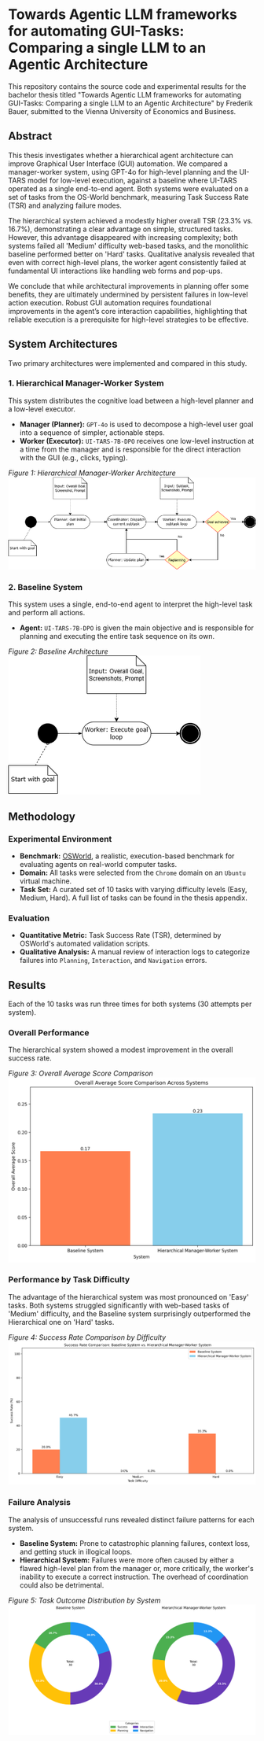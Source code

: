 # Towards Agentic LLM frameworks for automating GUI-Tasks: Comparing a single LLM to an Agentic Architecture

This repository contains the source code and experimental results for the bachelor thesis titled "Towards Agentic LLM frameworks for automating GUI-Tasks: Comparing a single LLM to an Agentic Architecture" by Frederik Bauer, submitted to the Vienna University of Economics and Business.

## Abstract

This thesis investigates whether a hierarchical agent architecture can improve Graphical User Interface (GUI) automation. We compared a manager-worker system, using GPT-4o for high-level planning and the UI-TARS model for low-level execution, against a baseline where UI-TARS operated as a single end-to-end agent. Both systems were evaluated on a set of tasks from the OS-World benchmark, measuring Task Success Rate (TSR) and analyzing failure modes.

The hierarchical system achieved a modestly higher overall TSR (23.3% vs. 16.7%), demonstrating a clear advantage on simple, structured tasks. However, this advantage disappeared with increasing complexity; both systems failed all 'Medium' difficulty web-based tasks, and the monolithic baseline performed better on 'Hard' tasks. Qualitative analysis revealed that even with correct high-level plans, the worker agent consistently failed at fundamental UI interactions like handling web forms and pop-ups.

We conclude that while architectural improvements in planning offer some benefits, they are ultimately undermined by persistent failures in low-level action execution. Robust GUI automation requires foundational improvements in the agent’s core interaction capabilities, highlighting that reliable execution is a prerequisite for high-level strategies to be effective.

## System Architectures

Two primary architectures were implemented and compared in this study.

### 1. Hierarchical Manager-Worker System

This system distributes the cognitive load between a high-level planner and a low-level executor.

* **Manager (Planner):** `GPT-4o` is used to decompose a high-level user goal into a sequence of simpler, actionable steps.
* **Worker (Executor):** `UI-TARS-7B-DPO` receives one low-level instruction at a time from the manager and is responsible for the direct interaction with the GUI (e.g., clicks, typing).

*Figure 1: Hierarchical Manager-Worker Architecture*
![Hierarchical Manager-Worker Architecture](resources/ExecutionFlowAgenticArchitecture.png)

### 2. Baseline System

This system uses a single, end-to-end agent to interpret the high-level task and perform all actions.

* **Agent:** `UI-TARS-7B-DPO` is given the main objective and is responsible for planning and executing the entire task sequence on its own.

*Figure 2: Baseline Architecture*
![Baseline Architecture](resources/ExecutionFlowBase.png)

## Methodology

### Experimental Environment

* **Benchmark:** [OSWorld](https://os-world.github.io/), a realistic, execution-based benchmark for evaluating agents on real-world computer tasks.
* **Domain:** All tasks were selected from the `Chrome` domain on an `Ubuntu` virtual machine.
* **Task Set:** A curated set of 10 tasks with varying difficulty levels (Easy, Medium, Hard). A full list of tasks can be found in the thesis appendix.

### Evaluation

* **Quantitative Metric:** Task Success Rate (TSR), determined by OSWorld's automated validation scripts.
* **Qualitative Analysis:** A manual review of interaction logs to categorize failures into `Planning`, `Interaction`, and `Navigation` errors.

## Results

Each of the 10 tasks was run three times for both systems (30 attempts per system).

### Overall Performance

The hierarchical system showed a modest improvement in the overall success rate.

*Figure 3: Overall Average Score Comparison*
![Overall Average Score Comparison](resources/overall_average_score.png)

### Performance by Task Difficulty

The advantage of the hierarchical system was most pronounced on 'Easy' tasks. Both systems struggled significantly with web-based tasks of 'Medium' difficulty, and the Baseline system surprisingly outperformed the Hierarchical one on 'Hard' tasks.

*Figure 4: Success Rate Comparison by Difficulty*
![Success Rate Comparison by Difficulty](resources/success_rate_comparison.png)

### Failure Analysis

The analysis of unsuccessful runs revealed distinct failure patterns for each system.

* **Baseline System:** Prone to catastrophic planning failures, context loss, and getting stuck in illogical loops.
* **Hierarchical System:** Failures were more often caused by either a flawed high-level plan from the manager or, more critically, the worker's inability to execute a correct instruction. The overhead of coordination could also be detrimental.

*Figure 5: Task Outcome Distribution by System*
![Task Outcome Distribution by System](resources/task_outcome_pie_charts.png)
